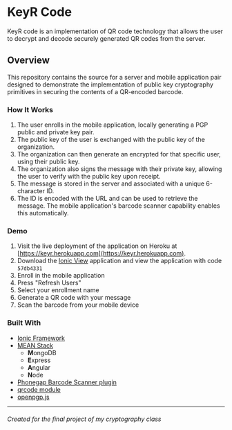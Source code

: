 # KeyR Code
KeyR code is an implementation of QR code technology that allows the user to decrypt and decode securely generated QR codes from the server.

## Overview
This repository contains the source for a server and mobile application pair designed to demonstrate the implementation of public key cryptography primitives in securing the contents of a QR-encoded barcode.

### How It Works
1. The user enrolls in the mobile application, locally generating a PGP public and private key pair.
2. The public key of the user is exchanged with the public key of the organization.
3. The organization can then generate an encrypted for that specific user, using their public key.
4. The organization also signs the message with their private key, allowing the user to verify with the public key upon receipt.
5. The message is stored in the server and associated with a unique 6-character ID.
6. The ID is encoded with the URL and can be used to retrieve the message. The mobile application's barcode scanner capability enables this automatically.

### Demo
1. Visit the live deployment of the application on Heroku at [https://keyr.herokuapp.com](https://keyr.herokuapp.com).
2. Download the [Ionic View](https://ionicframework.com/pro/view) application and view the application with code `57db4331`
3. Enroll in the mobile application
4. Press "Refresh Users"
5. Select your enrollment name
6. Generate a QR code with your message
7. Scan the barcode from your mobile device

### Built With
* [Ionic Framework](https://ionicframework.com/)
* [MEAN Stack](http://mean.io/)
  * **M**ongoDB
  * **E**xpress
  * **A**ngular
  * **N**ode
* [Phonegap Barcode Scanner plugin](https://github.com/phonegap/phonegap-plugin-barcodescanner)
* [qrcode module](https://www.npmjs.com/package/qrcode)
* [openpgp.js](https://openpgpjs.org/)
   


---
###### Created for the final project of my cryptography class
